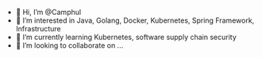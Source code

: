 - 👋 Hi, I’m @Camphul
- 👀 I’m interested in Java, Golang, Docker, Kubernetes, Spring Framework, Infrastructure
- 🌱 I’m currently learning Kubernetes, software supply chain security
- 💞️ I’m looking to collaborate on ...

<!---
Camphul/Camphul is a ✨ special ✨ repository because its `README.md` (this file) appears on your GitHub profile.
You can click the Preview link to take a look at your changes.
--->
